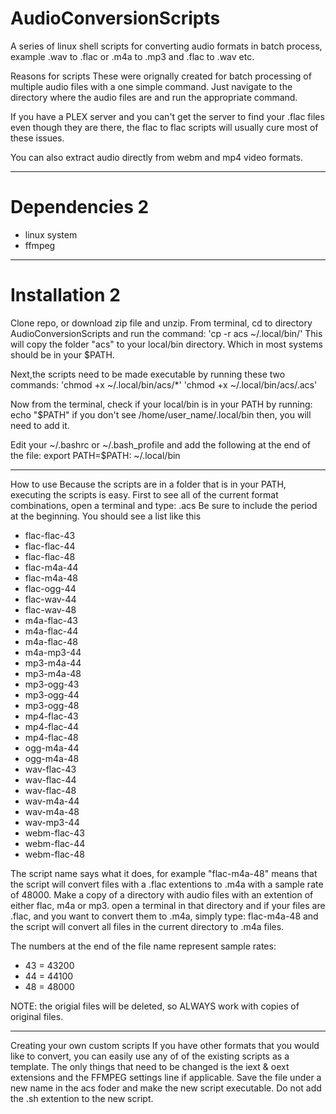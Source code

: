 # AudioConversionScripts
 A series of linux shell scripts for converting audio formats in batch process,
 example .wav to .flac   or .m4a to .mp3 and .flac to .wav etc.

Reasons for scripts
 These were orignally created for batch processing of multiple audio files with a one simple command. Just navigate to the directory where the audio files are and run the appropriate command.

 If you have a PLEX server and you can't get the server to find your .flac files even
 though they are there, the flac to flac scripts will usually cure most of these issues.
 
 You can also extract audio directly from webm and mp4 video formats.

----------------------

# Dependencies 2
 * linux system
 * ffmpeg

---------------------

# Installation 2
 Clone repo, or download zip file and unzip. From terminal, cd to directory
 AudioConversionScripts and run the command:
 'cp -r acs ~/.local/bin/'
 This will copy the folder "acs" to your local/bin directory. Which in most systems
 should be in your $PATH. 

 Next,the scripts need to be made executable by running these two commands:
 'chmod +x ~/.local/bin/acs/*'
 'chmod +x ~/.local/bin/acs/.acs'

 Now from the terminal, check if your local/bin is in your PATH by running:
 echo "$PATH"
 if you don't see /home/user_name/.local/bin then, you will need to add it.
 
 Edit your ~/.bashrc or ~/.bash_profile and add the following at the end of the file:
 export PATH=$PATH: ~/.local/bin

---------------------

How to use
 Because the scripts are in a folder that is in your PATH, executing the scripts is easy.
 First to see all of the current format combinations, open a terminal and type:
 .acs 
 Be sure to include the period at the beginning. You should see a list like this

 * flac-flac-43
 * flac-flac-44
 * flac-flac-48
 * flac-m4a-44
 * flac-m4a-48
 * flac-ogg-44
 * flac-wav-44
 * flac-wav-48
 * m4a-flac-43
 * m4a-flac-44
 * m4a-flac-48
 * m4a-mp3-44
 * mp3-m4a-44
 * mp3-m4a-48
 * mp3-ogg-43
 * mp3-ogg-44
 * mp3-ogg-48
 * mp4-flac-43
 * mp4-flac-44
 * mp4-flac-48
 * ogg-m4a-44
 * ogg-m4a-48
 * wav-flac-43
 * wav-flac-44
 * wav-flac-48
 * wav-m4a-44
 * wav-m4a-48
 * wav-mp3-44
 * webm-flac-43
 * webm-flac-44
 * webm-flac-48

 The script name says what it does, for example "flac-m4a-48" means that the script
 will convert files with a .flac extentions to .m4a with a sample rate of 48000.
 Make a copy of a directory with audio files with an extention of either flac, m4a or
 mp3. open a terminal in that directory and if your files are .flac, and you want to
 convert them to .m4a, simply type: flac-m4a-48 and the script will convert all files
 in the current directory to .m4a files. 

 The numbers at the end of the file name represent sample rates:
 * 43 = 43200
 * 44 = 44100
 * 48 = 48000

 NOTE: the origial files will be deleted, so ALWAYS work with copies of original files.

---------------------

Creating your own custom scripts
 If you have other formats that you would like to convert, you can easily use any of
 of the existing scripts as a template. The only things that need to be changed is the iext & oext extensions and the FFMPEG settings line if applicable. Save the file under a new name in the acs foder and make the new script executable. Do not add the .sh extention to the new script.
